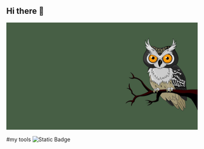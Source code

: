 ## Hi there 👋

<img src="https://github.com/JuliaRodi/JuliaRodi/blob/main/1675457351_gas-kvas-com-p-fonovii-risunok-sovi-12.jpg" alt="The Unlimited" width="2000">

#my tools
![Static Badge](https://img.shields.io/badge/py-python-blue?style=flat-square&logo=python)


